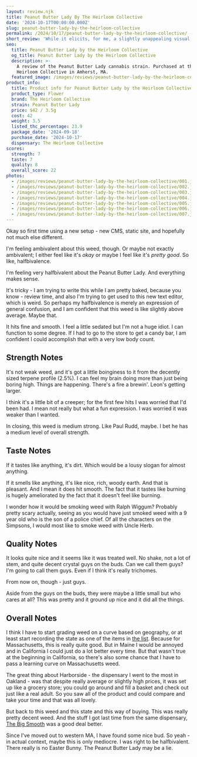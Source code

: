 ```yaml
---
layout: review.njk
title: Peanut Butter Lady By The Heirloom Collective
date: '2024-10-17T00:00:00.000Z'
slug: peanut-butter-lady-by-the-heirloom-collective
permalink: /2024/10/17/peanut-butter-lady-by-the-heirloom-collective/
short_review: 'While it elicits, for me, a slightly unappealing visual, this is decent weed.'
seo:
  title: Peanut Butter Lady by the Heirloom Collective
  og_title: Peanut Butter Lady by the Heirloom Collective
  description: >-
    A review of the Peanut Butter Lady cannabis strain. Purchased at the
    Heirloom Collective in Amherst, MA.
  featured_image: /images/reviews/peanut-butter-lady-by-the-heirloom-collective/005.jpg
product_info:
  title: Product info for Peanut Butter Lady by the Heirloom Collective
  product_type: Flower
  brand: The Heirloom Collective
  strain: Peanut Butter Lady
  price: $42 / 3.5g
  cost: 42
  weight: 3.5
  listed_thc_percentage: 23.9
  package_date: '2024-09-18'
  purchase_date: '2024-10-17'
  dispensary: The Heirloom Collective
scores:
  strength: 7
  taste: 7
  quality: 8
  overall_score: 22
photos:
  - /images/reviews/peanut-butter-lady-by-the-heirloom-collective/001.jpg
  - /images/reviews/peanut-butter-lady-by-the-heirloom-collective/002.jpg
  - /images/reviews/peanut-butter-lady-by-the-heirloom-collective/003.jpg
  - /images/reviews/peanut-butter-lady-by-the-heirloom-collective/004.jpg
  - /images/reviews/peanut-butter-lady-by-the-heirloom-collective/005.jpg
  - /images/reviews/peanut-butter-lady-by-the-heirloom-collective/006.jpg
  - /images/reviews/peanut-butter-lady-by-the-heirloom-collective/007.jpg
---
```


Okay so first time using a new setup - new CMS, static site, and hopefully not much else different. 

I'm feeling ambivalent about this weed, though. Or maybe not exactly ambivalent; I either feel like it's *okay* or maybe I feel like it's *pretty good*. So like, halfbivalence. 

I'm feeling very halfbivalent about the Peanut Butter Lady. And everything makes sense. 

It's tricky - I am trying to write this while I am pretty baked, because you know - review time, and also I'm trying to get used to this new text editor, which is weird. So perhaps my halfbivalence is merely an expression of general confusion, and I am confident that this weed is like slightly above average. Maybe that. 

It hits fine and smooth. I feel a little sedated but I'm not a huge idiot. I can function to some degree. If I had to go to the store to get a candy bar, I am confident I could accomplish that with a very low body count.

## Strength Notes

It's not weak weed, and it's got a little boinginess to it from the decently sized terpene profile (2.5%). I can feel my brain doing more than just being boring high. Things are happening. There's a fire a brewin'. Leon's getting larger. 

I think it's a little bit of a creeper; for the first few hits I was worried that I'd been had. I mean not really but what a fun expression. I was worried it was weaker than I wanted.

In closing, this weed is medium strong. Like Paul Rudd, maybe. I bet he has a medium level of overall strength.

## Taste Notes

If it tastes like anything, it's dirt. Which would be a lousy slogan for almost anything. 

If it smells like anything, it's like nice, rich, woody earth. And that is pleasant. And I mean it does hit smooth. The fact that it tastes like burning is hugely ameliorated by the fact that it doesn't feel like burning. 

I wonder how it would be smoking weed with Ralph Wiggum? Probably pretty scary actually, seeing as you would have just smoked weed with a 9 year old who is the son of a police chief. Of all the characters on the Simpsons, I would most like to smoke weed with Uncle Herb.

## Quality Notes

It looks quite nice and it seems like it was treated well. No shake, not a lot of stem, and quite decent crystal guys on the buds. Can we call them guys? I'm going to call them guys. Even if I think it's really trichomes. 

From now on, though - just guys. 

Aside from the guys on the buds, they were maybe a little small but who cares at all? This was pretty and it ground up nice and it did all the things.

## Overall Notes

I think I have to start grading weed on a curve based on geography, or at least start recording the state as one of the items in [the list](/list/). Because for Massachusetts, this is really quite good. But in Maine I would be annoyed and in California I could just do a lot better every time. But that wasn't true at the beginning in California, so there's also some chance that I have to pass a learning curve on Massachusetts weed. 

The great thing about Harborside - the dispensary I went to the most in Oakland - was that despite really average or slightly high prices, it was set up like a grocery store; you could go around and fill a basket and check out just like a real adult. So you saw all of the product and could compare and take your time and that was all lovely. 

But back to this weed and this state and this way of buying. This was really pretty decent weed. And the stuff I got last time from the same dispensary, [The Big Smooth](/2024/10/11/the-big-smooth-from-natures-heritage/) was a good deal better. 

Since I've moved out to western MA, I have found some nice bud. So yeah - in actual context, maybe this is only mediocre. I was right to be halfbivalent. There really is no Easter Bunny. The Peanut Butter Lady may be a lie.
